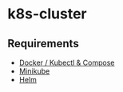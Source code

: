 # k8s-cluster

## Requirements
 - [Docker / Kubectl & Compose](https://dev.to/bartr/install-docker-on-windows-subsystem-for-linux-v2-ubuntu-5dl7)
 - [Minikube](https://minikube.sigs.k8s.io/docs/start/)
 - [Helm](https://helm.sh/docs/intro/install/)